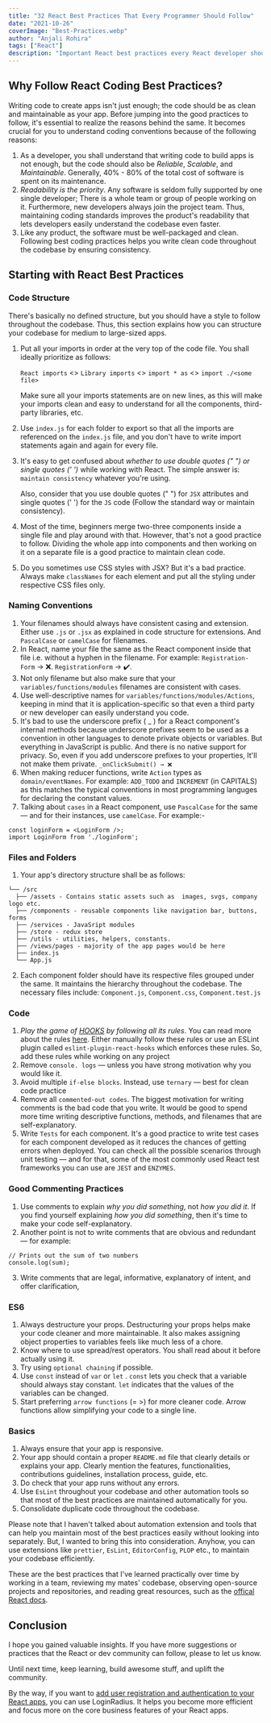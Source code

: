 ```yaml
---
title: "32 React Best Practices That Every Programmer Should Follow"
date: "2021-10-26"
coverImage: "Best-Practices.webp"
author: "Anjali Rohira"
tags: ["React"]
description: "Important React best practices every React developer should follow before, during, & after writing the code. To ensure code maintainability, keep these React coding best practices handy."
---
```


## Why Follow React Coding Best Practices?

Writing code to create apps isn't just enough; the code should be as clean and maintainable as your app. Before jumping into the good practices to follow, it's essential to realize the reasons behind the same. It becomes crucial for you to understand coding conventions because of the following reasons:

1. As a developer, you shall understand that writing code to build apps is not enough, but the code should also be _Reliable_, _Scalable_, and _Maintainable_. Generally, 40% - 80% of the total cost of software is spent on its maintenance.
2. _Readability is the priority_. Any software is seldom fully supported by one single developer; There is a whole team or group of people working on it. Furthermore, new developers always join the project team. Thus,  maintaining coding standards improves the product's readability that lets developers easily understand the codebase even faster.
3. Like any product, the software must be well-packaged and clean. Following best coding practices helps you write clean code throughout the codebase by ensuring consistency.

## Starting with React Best Practices

### Code Structure

There's basically no defined structure, but you should have a style to follow throughout the codebase. Thus, this section explains how you can structure your codebase for medium to large-sized apps.

1. Put all your imports in order at the very top of the code file. You shall ideally prioritize as follows:
    
	`React imports` <> `Library imports` <> `import * as` <> `import ./<some file>`

    Make sure all your imports statements are on new lines, as this will make your imports clean and easy to understand for all the components, third-party libraries, etc.
2. Use `index.js` for each folder to export so that all the imports are referenced on the `index.js` file, and you don't have to write import statements again and again for every file.
3. It's easy to get confused about _whether to use double quotes (" ") or single quotes (' ')_ while working with React. The simple answer is: `maintain consistency` whatever you're using. 

	Also, consider that you use double quotes (" ") for `JSX` attributes and single quotes (' ') for the `JS` code (Follow the standard way or maintain consistency).
4. Most of the time, beginners merge two-three components inside a single file and play around with that. However, that's not a good practice to follow. Dividing the whole app into components and then working on it on a separate file is a good practice to maintain clean code.
5. Do you sometimes use CSS styles with JSX? But it's a bad practice. Always make `classNames` for each element and put all the styling under respective CSS files only.

### Naming Conventions

1. Your filenames should always have consistent casing and extension. Either use `.js` or `.jsx` as explained in code structure for extensions. And `PascalCase` or `camelCase` for filenames.
2. In React, name your file the same as the React component inside that file i.e. without a hyphen in the filename. For example: `Registration-Form` → ❌. `RegistrationForm` → ✔️.
3. Not only filename but also make sure that your `variables/functions/modules` filenames are consistent with cases.
4. Use well-descriptive names for `variables/functions/modules/Actions`, keeping in mind that it is application-specific so that even a third party or new developer can easily understand you code.
5. It's bad to use the underscore prefix ( _ ) for a React component's internal methods because underscore prefixes seem to be used as a convention in other languages to denote private objects or variables. But everything in JavaScript is public. And there is no native support for privacy. So, even if you add underscore prefixes to your properties, It'll not make them private. `_onClickSubmit() → ❌`
6. When making reducer functions, write `Action` types as `domain/eventNames`. For example: `ADD_TODO` and `INCREMENT` (in CAPITALS) as this matches the typical conventions in most programming languges for declaring the constant values.
7. Talking about `cases` in a React component, use `PascalCase` for the same — and for their instances, use `camelCase`. For example:-

```
const loginForm = <LoginForm />;
import LoginForm from './loginForm';

```

### Files and Folders

1. Your app's directory structure shall be as follows:

```
└── /src
  ├── /assets - Contains static assets such as  images, svgs, company logo etc.
  ├── /components - reusable components like navigation bar, buttons, forms
  ├── /services - JavaSript modules
  ├── /store - redux store
  ├── /utils - utilities, helpers, constants.
  ├── /views/pages - majority of the app pages would be here
  ├── index.js
  └── App.js

```

2. Each component folder should have its respective files grouped under the same. It maintains the hierarchy throughout the codebase. The necessary files include:
`Component.js`, `Component.css`, `Component.test.js`

### Code

1. *Play the game of [HOOKS](https://www.loginradius.com/blog/engineering/react-hooks-guide/) by following all its rules*. You can read more about the rules [here](https://www.smashingmagazine.com/2020/04/react-hooks-best-practices/). Either manually follow these rules or use an ESLint plugin called `eslint-plugin-react-hooks` which enforces these rules. So, add these rules while working on any project
2. Remove `console. logs` — unless you have strong motivation why you would like it.
3. Avoid multiple `if-else blocks`. Instead, use `ternary` — best for clean code practice
4. Remove all `commented-out codes`. The biggest motivation for writing comments is the bad code that you write. It would be good to spend more time writing descriptive functions, methods, and filenames that are self-explanatory.
5. Write `Tests` for each component. It's a good practice to write test cases for each component developed as it reduces the chances of getting errors when deployed. You can check all the possible scenarios through unit testing — and for that, some of the most commonly used React test frameworks you can use are `JEST` and `ENZYMES`.

### Good Commenting Practices

1. Use comments to explain _why you did something_, not _how you did it_. If you find yourself explaining  _how you did something_, then it's time to make your code self-explanatory.
2. Another point is not to write comments that are obvious and redundant — for example:

```
// Prints out the sum of two numbers
console.log(sum);
```

3. Write comments that are legal, informative, explanatory of intent, and offer clarification,

### ES6

1. Always destructure your props. Destructuring your props helps make your code cleaner and more maintainable. It also makes assigning object properties to variables feels like much less of a chore.
2. Know where to use spread/rest operators. You shall read about it before actually using it.
3. Try using `optional chaining` if possible.
4. Use `const` instead of `var` or `let` . `const` lets you check that a variable should always stay constant. `let` indicates that the values of the variables can be changed.
5. Start preferring `arrow functions` (= >) for more cleaner code. Arrow functions allow simplifying your code to a single line.

### Basics

1. Always ensure that your app is responsive.
2. Your app should contain a proper `README.md` file that clearly details or explains your app. Clearly mention the features, functionalities, contributions guidelines, installation process, guide, etc.
3. Do check that your app runs without any errors.
4. Use `EsLint` throughout your codebase and other automation tools so that most of the best practices are maintained automatically for you.
5. Consolidate duplicate code throughout the codebase.

Please note that I haven't talked about automation extension and tools that can help you maintain most of the best practices easily without looking into separately. But, I wanted to bring this into consideration. Anyhow, you can use extensions like `prettier`, `EsLint`, `EditorConfig`, `PLOP` etc., to maintain your codebase efficiently.

These are the best practices that I've learned practically over time by working in a team, reviewing my mates' codebase, observing open-source projects and repositories, and reading great resources, such as the [offical React docs](https://reactjs.org/docs/getting-started.html). 

## Conclusion

I hope you gained valuable insights. If you have more suggestions or practices that the React or dev community can follow, please to let us know.

Until next time, keep learning, build awesome stuff, and uplift the community.

By the way, if you want to [add user registration and authentication to your React apps](https://www.loginradius.com/blog/engineering/user-authentication-react-application/), you can use LoginRadius. It helps you become more efficient and focus more on the core business features of your React apps.
